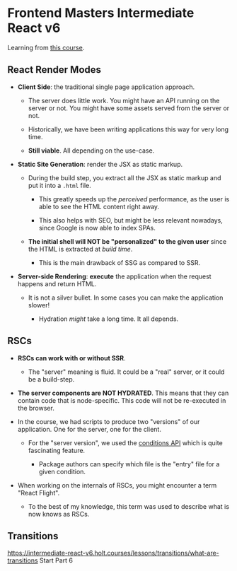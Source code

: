 # Frontend Masters Intermediate React v6

Learning from [this course](https://intermediate-react-v6.holt.courses/).

## React Render Modes

- **Client Side**: the traditional single page application approach.

  - The server does little work. You might have an API running on the server or not. You might have some assets served from the server or not.

  - Historically, we have been writing applications this way for very long time.

  - **Still viable**. All depending on the use-case.

- **Static Site Generation**: render the JSX as static markup.

  - During the build step, you extract all the JSX as static markup and put it into a `.html` file.

    - This greatly speeds up the _perceived_ performance, as the user is able to see the HTML content right away.

    - This also helps with SEO, but might be less relevant nowadays, since Google is now able to index SPAs.

  - **The initial shell will NOT be "personalized" to the given user** since the HTML is extracted at _build time_.

    - This is the main drawback of SSG as compared to SSR.

- **Server-side Rendering**: **execute** the application when the request happens and return HTML.

  - It is not a silver bullet. In some cases you can make the application slower!

    - Hydration _might_ take a long time. It all depends.

## RSCs

- **RSCs can work with or without SSR**.

  - The "server" meaning is fluid. It could be a "real" server, or it could be a build-step.

- **The server components are NOT HYDRATED**. This means that they can contain code that is node-specific. This code will not be re-executed in the browser.

- In the course, we had scripts to produce two "versions" of our application. One for the server, one for the client.

  - For the "server version", we used the [conditions API](https://nodejs.org/api/cli.html#-c-condition---conditionscondition) which is quite fascinating feature.

    - Package authors can specify which file is the "entry" file for a given condition.

- When working on the internals of RSCs, you might encounter a term "React Flight".

  - To the best of my knowledge, this term was used to describe what is now knows as RSCs.

## Transitions

https://intermediate-react-v6.holt.courses/lessons/transitions/what-are-transitions
Start Part 6
